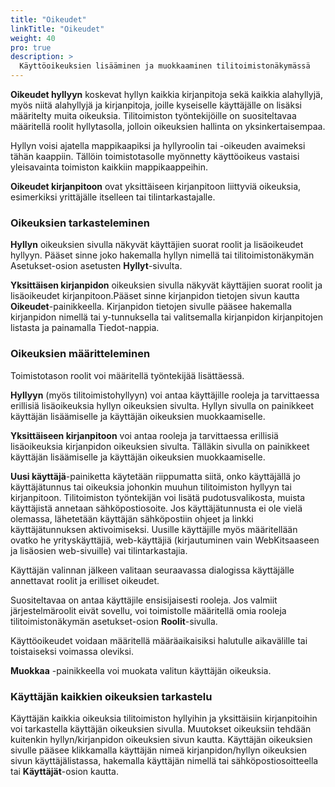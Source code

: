 ```yaml
---
title: "Oikeudet"
linkTitle: "Oikeudet"
weight: 40
pro: true
description: >
  Käyttöoikeuksien lisääminen ja muokkaaminen tilitoimistonäkymässä
---
```


**Oikeudet hyllyyn** koskevat hyllyn kaikkia kirjanpitoja sekä kaikkia alahyllyjä, myös niitä alahyllyjä ja kirjanpitoja, joille kyseiselle käyttäjälle on lisäksi määritelty muita oikeuksia. Tilitoimiston työntekijöille on suositeltavaa määritellä roolit hyllytasolla, jolloin oikeuksien hallinta on yksinkertaisempaa.

Hyllyn voisi ajatella mappikaapiksi ja hyllyroolin tai -oikeuden avaimeksi tähän kaappiin. Tällöin toimistotasolle myönnetty käyttöoikeus vastaisi yleisavainta toimiston kaikkiin mappikaappeihin.

**Oikeudet kirjanpitoon** ovat yksittäiseen kirjanpitoon liittyviä oikeuksia, esimerkiksi yrittäjälle itselleen tai tilintarkastajalle.

### Oikeuksien tarkasteleminen

**Hyllyn** oikeuksien sivulla näkyvät käyttäjien suorat roolit ja lisäoikeudet hyllyyn. Pääset sinne joko hakemalla hyllyn nimellä tai tilitoimistonäkymän Asetukset-osion asetusten **Hyllyt**-sivulta.

**Yksittäisen kirjanpidon** oikeuksien sivulla näkyvät käyttäjien suorat roolit ja lisäoikeudet kirjanpitoon.Pääset sinne kirjanpidon tietojen sivun kautta **Oikeudet**-painikkeella. Kirjanpidon tietojen sivulle pääsee hakemalla kirjanpidon nimellä tai y-tunnuksella tai valitsemalla kirjanpidon kirjanpitojen listasta ja painamalla Tiedot-nappia.

### Oikeuksien määritteleminen

Toimistotason roolit voi määritellä työntekijää lisättäessä.

**Hyllyyn** (myös tilitoimistohyllyyn) voi antaa käyttäjille rooleja ja tarvittaessa erillisiä lisäoikeuksia hyllyn oikeuksien sivulta. Hyllyn sivulla on painikkeet käyttäjän lisäämiselle ja käyttäjän oikeuksien muokkaamiselle.

**Yksittäiseen kirjanpitoon** voi antaa rooleja ja tarvittaessa erillisiä lisäoikeuksia kirjanpidon oikeuksien sivulta. Tälläkin sivulla on painikkeet käyttäjän lisäämiselle ja käyttäjän oikeuksien muokkaamiselle.

**Uusi käyttäjä**-painiketta käytetään riippumatta siitä, onko käyttäjällä jo käyttäjätunnus tai oikeuksia johonkin muuhun tilitoimiston hyllyyn tai kirjanpitoon. Tilitoimiston työntekijän voi lisätä pudotusvalikosta, muista käyttäjistä annetaan sähköpostiosoite. Jos käyttäjätunnusta ei ole vielä olemassa, lähetetään käyttäjän sähköpostiin ohjeet ja linkki käyttäjätunnuksen aktivoimiseksi. Uusille käyttäjille myös määritellään ovatko he yrityskäyttäjiä, web-käyttäjiä (kirjautuminen vain WebKitsaaseen ja lisäosien web-sivuille) vai tilintarkastajia.

Käyttäjän valinnan jälkeen valitaan seuraavassa dialogissa käyttäjälle annettavat roolit ja erilliset oikeudet.

Suositeltavaa on antaa käyttäjile ensisijaisesti rooleja. Jos valmiit järjestelmäroolit eivät sovellu, voi toimistolle määritellä omia rooleja tilitoimistonäkymän asetukset-osion **Roolit**-sivulla.

Käyttöoikeudet voidaan määritellä määräaikaisiksi halutulle aikavälille tai toistaiseksi voimassa oleviksi.

**Muokkaa** -painikkeella voi muokata valitun käyttäjän oikeuksia.

### Käyttäjän kaikkien oikeuksien tarkastelu

Käyttäjän kaikkia oikeuksia tilitoimiston hyllyihin ja yksittäisiin kirjanpitoihin voi tarkastella käyttäjän oikeuksien sivulla. Muutokset oikeuksiin tehdään kuitenkin hyllyn/kirjanpidon oikeuksien sivun kautta. Käyttäjän oikeuksien sivulle pääsee klikkamalla käyttäjän nimeä kirjanpidon/hyllyn oikeuksien sivun käyttäjälistassa, hakemalla käyttäjän nimellä tai sähköpostiosoitteella tai **Käyttäjät**-osion kautta.
